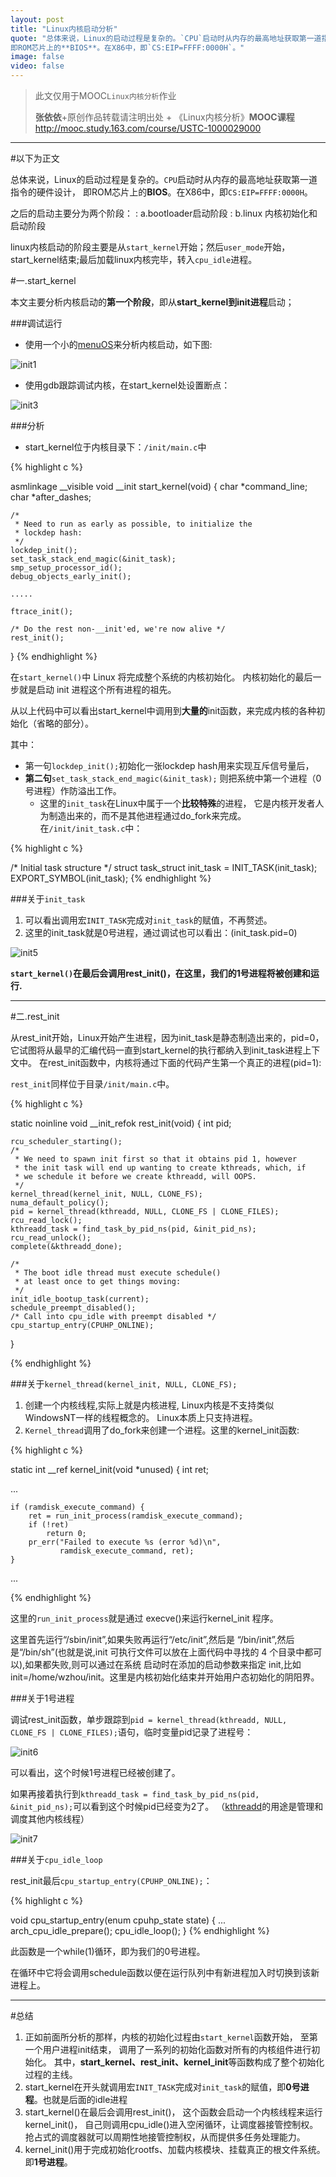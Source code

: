 ```yaml
---
layout: post
title: "Linux内核启动分析"
quote: "总体来说，Linux的启动过程是复杂的。`CPU`启动时从内存的最高地址获取第一道指令的硬件设计，
即ROM芯片上的**BIOS**。在X86中，即`CS:EIP=FFFF:0000H`。"
image: false
video: false
---
```

>此文仅用于MOOC`Linux内核分析`作业
>
>**张依依**+原创作品转载请注明出处 + 《Linux内核分析》**MOOC课程**http://mooc.study.163.com/course/USTC-1000029000


*****


#以下为正文

总体来说，Linux的启动过程是复杂的。`CPU`启动时从内存的最高地址获取第一道指令的硬件设计，
即ROM芯片上的**BIOS**。在X86中，即`CS:EIP=FFFF:0000H`。


之后的启动主要分为两个阶段：
: a.bootloader启动阶段
: b.linux 内核初始化和启动阶段


linux内核启动的阶段主要是从`start_kernel`开始；然后`user_mode`开始，
start_kernel结束;最后加载linux内核完毕，转入`cpu_idle`进程。


#一.start_kernel


本文主要分析内核启动的**第一个阶段**，即从**start_kernel到init进程**启动；



###调试运行
- 使用一个小的[menuOS](https://github.com/mengning/menu)来分析内核启动，如下图:


![init1](/media/2015-3-22/init1.png)


- 使用gdb跟踪调试内核，在start_kernel处设置断点：


![init3](/media/2015-3-22/init3.png)


###分析
- start_kernel位于内核目录下：`/init/main.c`中

{% highlight c %}

asmlinkage __visible void __init start_kernel(void)
{
	char *command_line;
	char *after_dashes;

	/*
	 * Need to run as early as possible, to initialize the
	 * lockdep hash:
	 */
	lockdep_init();
	set_task_stack_end_magic(&init_task);
	smp_setup_processor_id();
	debug_objects_early_init();

	.....

	ftrace_init();

	/* Do the rest non-__init'ed, we're now alive */
	rest_init();
}
{% endhighlight %}

在`start_kernel()`中 Linux 将完成整个系统的内核初始化。
内核初始化的最后一步就是启动 init 进程这个所有进程的祖先。


从以上代码中可以看出start_kernel中调用到**大量的**init函数，来完成内核的各种初始化（省略的部分）。

其中：

- 第一句`lockdep_init();`初始化一张lockdep hash用来实现互斥信号量后，
- **第二句**`set_task_stack_end_magic(&init_task);`
则把系统中第一个进程（0号进程）作防溢出工作。
  - 这里的`init_task`在Linux中属于一个**比较特殊**的进程，
它是内核开发者人为制造出来的，而不是其他进程通过do_fork来完成。在`/init/init_task.c`中：


{% highlight c %}

/* Initial task structure */
struct task_struct init_task = INIT_TASK(init_task);
EXPORT_SYMBOL(init_task);
{% endhighlight %}

###关于`init_task`

1. 可以看出调用宏`INIT_TASK`完成对`init_task`的赋值，不再赘述。
2. 这里的init_task就是0号进程，通过调试也可以看出：(init_task.pid=0)

![init5](/media/2015-3-22/init5.png)


**`start_kernel()`在最后会调用rest_init()，在这里，我们的1号进程将被创建和运行.**



*******


#二.rest_init

从rest_init开始，Linux开始产生进程，因为init_task是静态制造出来的，pid=0，
它试图将从最早的汇编代码一直到start_kernel的执行都纳入到init_task进程上下文中。
在rest_init函数中，内核将通过下面的代码产生第一个真正的进程(pid=1):


`rest_init`同样位于目录`/init/main.c`中。

{% highlight c %}

static noinline void __init_refok rest_init(void)
{
	int pid;

	rcu_scheduler_starting();
	/*
	 * We need to spawn init first so that it obtains pid 1, however
	 * the init task will end up wanting to create kthreads, which, if
	 * we schedule it before we create kthreadd, will OOPS.
	 */
	kernel_thread(kernel_init, NULL, CLONE_FS);
	numa_default_policy();
	pid = kernel_thread(kthreadd, NULL, CLONE_FS | CLONE_FILES);
	rcu_read_lock();
	kthreadd_task = find_task_by_pid_ns(pid, &init_pid_ns);
	rcu_read_unlock();
	complete(&kthreadd_done);

	/*
	 * The boot idle thread must execute schedule()
	 * at least once to get things moving:
	 */
	init_idle_bootup_task(current);
	schedule_preempt_disabled();
	/* Call into cpu_idle with preempt disabled */
	cpu_startup_entry(CPUHP_ONLINE);
}

{% endhighlight %}

###关于`kernel_thread(kernel_init, NULL, CLONE_FS);`
1. 创建一个内核线程,实际上就是内核进程, Linux内核是不支持类似 WindowsNT一样的线程概念的。
Linux本质上只支持进程。
2. `Kernel_thread`调用了do_fork来创建一个进程。这里的kernel_init函数:

{% highlight c %}

static int __ref kernel_init(void *unused)
{
	int ret;

  ...


	if (ramdisk_execute_command) {
		ret = run_init_process(ramdisk_execute_command);
		if (!ret)
			return 0;
		pr_err("Failed to execute %s (error %d)\n",
		       ramdisk_execute_command, ret);
	}


  ...

{% endhighlight %}

这里的`run_init_process`就是通过 execve()来运行kernel_init 程序。

这里首先运行“/sbin/init”,如果失败再运行“/etc/init”,然后是 “/bin/init”,然后是“/bin/sh”(也就是说,init 可执行文件可以放在上面代码中寻找的 4 个目录中都可以),如果都失败,则可以通过在系统 启动时在添加的启动参数来指定 init,比如 init=/home/wzhou/init。这里是内核初始化结束并开始用户态初始化的阴阳界。

###关于1号进程

调试rest_init函数，单步跟踪到`pid = kernel_thread(kthreadd, NULL, CLONE_FS | CLONE_FILES);`语句，临时变量pid记录了进程号：

![init6](/media/2015-3-22/init6.png)

可以看出，这个时候1号进程已经被创建了。

如果再接着执行到`kthreadd_task = find_task_by_pid_ns(pid, &init_pid_ns);`可以看到这个时候pid已经变为2了。
（[kthreadd](http://www.cs.ucsb.edu/~rich/class/cs170/notes/Kthreads/index.html)的用途是管理和调度其他内核线程）

![init7](/media/2015-3-22/init7.png)


###关于`cpu_idle_loop`

rest_init最后`cpu_startup_entry(CPUHP_ONLINE);`：


{% highlight c %}

void cpu_startup_entry(enum cpuhp_state state)
{
  ...
	arch_cpu_idle_prepare();
	cpu_idle_loop();
}
{% endhighlight %}


此函数是一个while(1)循环，即为我们的0号进程。

在循环中它将会调用schedule函数以便在运行队列中有新进程加入时切换到该新进程上。



*******


#总结


1. 正如前面所分析的那样，内核的初始化过程由`start_kernel`函数开始，
至第一个用户进程init结束，
调用了一系列的初始化函数对所有的内核组件进行初始化。
其中，**start_kernel、rest_init、kernel_init**等函数构成了整个初始化过程的主线。
2. start_kernel在开头就调用宏`INIT_TASK`完成对`init_task`的赋值，即**0号进程**。也就是后面的idle进程
3. start_kernel()在最后会调用rest_init()，
这个函数会启动一个内核线程来运行kernel_init()，
自己则调用cpu_idle()进入空闲循环，让调度器接管控制权。
抢占式的调度器就可以周期性地接管控制权，从而提供多任务处理能力。
4. kernel_init()用于完成初始化rootfs、加载内核模块、挂载真正的根文件系统。
即**1号进程**。
